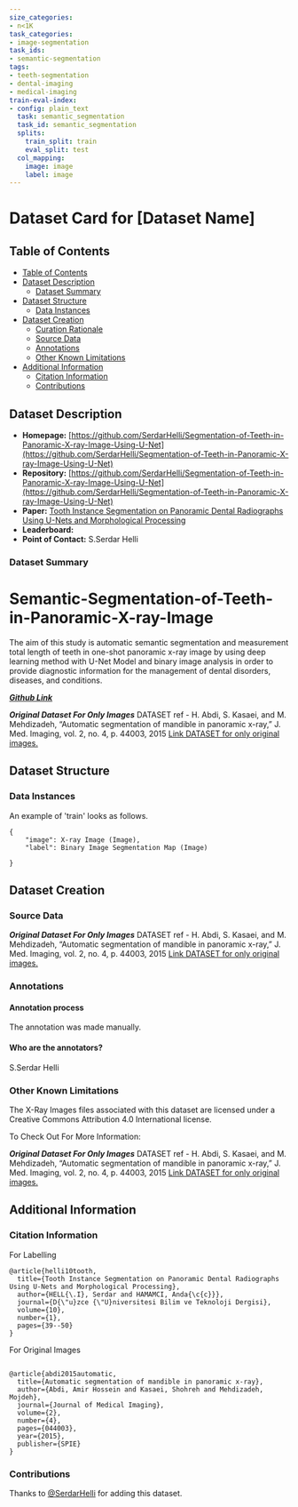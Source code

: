 ```yaml
---
size_categories:
- n<1K
task_categories:
- image-segmentation
task_ids:
- semantic-segmentation
tags:
- teeth-segmentation
- dental-imaging
- medical-imaging
train-eval-index:
- config: plain_text
  task: semantic_segmentation
  task_id: semantic_segmentation
  splits:
    train_split: train
    eval_split: test
  col_mapping:
    image: image
    label: image
---
```


# Dataset Card for [Dataset Name]

## Table of Contents
- [Table of Contents](#table-of-contents)
- [Dataset Description](#dataset-description)
  - [Dataset Summary](#dataset-summary)
- [Dataset Structure](#dataset-structure)
  - [Data Instances](#data-instances)
- [Dataset Creation](#dataset-creation)
  - [Curation Rationale](#curation-rationale)
  - [Source Data](#source-data)
  - [Annotations](#annotations)
  - [Other Known Limitations](#other-known-limitations)
- [Additional Information](#additional-information)
  - [Citation Information](#citation-information)
  - [Contributions](#contributions)

## Dataset Description

- **Homepage:** [https://github.com/SerdarHelli/Segmentation-of-Teeth-in-Panoramic-X-ray-Image-Using-U-Net](https://github.com/SerdarHelli/Segmentation-of-Teeth-in-Panoramic-X-ray-Image-Using-U-Net)
- **Repository:** [https://github.com/SerdarHelli/Segmentation-of-Teeth-in-Panoramic-X-ray-Image-Using-U-Net](https://github.com/SerdarHelli/Segmentation-of-Teeth-in-Panoramic-X-ray-Image-Using-U-Net)
- **Paper:** [Tooth Instance Segmentation on Panoramic Dental Radiographs Using U-Nets and Morphological Processing](https://dergipark.org.tr/tr/pub/dubited/issue/68307/950568) 
- **Leaderboard:**
- **Point of Contact:** S.Serdar Helli

### Dataset Summary

  # Semantic-Segmentation-of-Teeth-in-Panoramic-X-ray-Image
  The aim of this study is automatic semantic segmentation and measurement total length of teeth in one-shot panoramic x-ray image by using deep learning method with U-Net Model and binary image analysis in order to provide diagnostic information for the management of dental disorders, diseases, and conditions. 
  
   [***Github Link***](https://github.com/SerdarHelli/Segmentation-of-Teeth-in-Panoramic-X-ray-Image-Using-U-Net)
  
  
  ***Original Dataset For Only Images***
  DATASET ref - 	H. Abdi, S. Kasaei, and M. Mehdizadeh, “Automatic segmentation of mandible in panoramic x-ray,” J. Med. Imaging, vol. 2, no. 4, p. 44003, 2015
  [Link DATASET for only original images.](https://data.mendeley.com/datasets/hxt48yk462/1)

## Dataset Structure

### Data Instances

An example of 'train' looks as follows.
```
{
    "image": X-ray Image (Image),
    "label": Binary Image Segmentation Map (Image)
    
}
```

## Dataset Creation

### Source Data
  ***Original Dataset For Only Images***
  DATASET ref - 	H. Abdi, S. Kasaei, and M. Mehdizadeh, “Automatic segmentation of mandible in panoramic x-ray,” J. Med. Imaging, vol. 2, no. 4, p. 44003, 2015
  [Link DATASET for only original images.](https://data.mendeley.com/datasets/hxt48yk462/1)


### Annotations

#### Annotation process

The annotation was made manually.

#### Who are the annotators?

S.Serdar Helli


### Other Known Limitations
 The X-Ray Images files associated with this dataset are licensed under a Creative Commons Attribution 4.0 International license.

To Check Out For More Information: 

  ***Original Dataset For Only Images***
  DATASET ref - 	H. Abdi, S. Kasaei, and M. Mehdizadeh, “Automatic segmentation of mandible in panoramic x-ray,” J. Med. Imaging, vol. 2, no. 4, p. 44003, 2015
  [Link DATASET for only original images.](https://data.mendeley.com/datasets/hxt48yk462/1)
## Additional Information

### Citation Information

For Labelling 
```
@article{helli10tooth,
  title={Tooth Instance Segmentation on Panoramic Dental Radiographs Using U-Nets and Morphological Processing},
  author={HELL{\.I}, Serdar and HAMAMCI, Anda{\c{c}}},
  journal={D{\"u}zce {\"U}niversitesi Bilim ve Teknoloji Dergisi},
  volume={10},
  number={1},
  pages={39--50}
}
```

For Original Images 

```

@article{abdi2015automatic,
  title={Automatic segmentation of mandible in panoramic x-ray},
  author={Abdi, Amir Hossein and Kasaei, Shohreh and Mehdizadeh, Mojdeh},
  journal={Journal of Medical Imaging},
  volume={2},
  number={4},
  pages={044003},
  year={2015},
  publisher={SPIE}
}
```

### Contributions

Thanks to [@SerdarHelli](https://github.com/SerdarHelli) for adding this dataset.